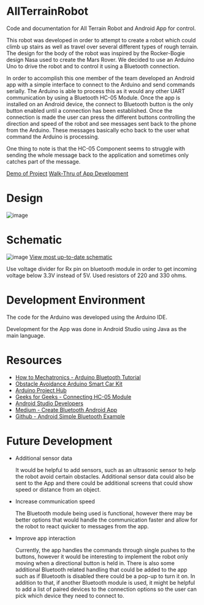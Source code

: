 # AllTerrainRobot
Code and documentation for All Terrain Robot and Android App for control.

This robot was developed in order to attempt to create a robot which could climb up stairs as well as travel over several different types of rough terrain. The design for the body of the robot was inspired by the Rocker-Bogie design Nasa used to create the Mars Rover. We decided to use an Arduino Uno to drive the robot and to control it using a Bluetooth connection. 

In order to accomplish this one member of the team developed an Android app with a simple interface to connect to the Arduino and send commands serially. The Arduino is able to process this as it would any other UART communication by using a Bluetooth HC-05 Module. Once the app is installed on an Android device, the connect to Bluetooth button is the only button enabled until a connection has been established. Once the connection is made the user can press the different buttons controlling the direction and speed of the robot and see messages sent back to the phone from the Arduino. These messages basically echo back to the user what command the Arduino is processing.

One thing to note is that the HC-05 Component seems to struggle with sending the whole message back to the application and sometimes only catches part of the message.

[Demo of Project](https://youtu.be/gv6-p23rhbU)
[Walk-Thru of App Development](https://youtu.be/SRUWbmDXMxQ)

# Design 
![image](https://github.com/Myapi314/AllTerrainRobot/assets/97209406/b97788fb-4cd8-41e9-adc1-b6ae49ee54ee)


# Schematic
![image](https://github.com/Myapi314/AllTerrainRobot/assets/97209406/531eaf50-87f6-4443-ad10-3425787e5822)
[View most up-to-date schematic](https://crcit.net/c/e8763686cd944002bac02424c5b18bc1)

Use voltage divider for Rx pin on bluetooth module in order to get incoming voltage below 3.3V instead of 5V. Used resistors of 220 and 330 ohms.

# Development Environment
The code for the Arduino was developed using the Arduino IDE.

Development for the App was done in Android Studio using Java as the main language. 

# Resources
- [How to Mechatronics - Arduino Bluetooth Tutorial](https://howtomechatronics.com/tutorials/arduino/arduino-and-hc-05-bluetooth-module-tutorial/)
- [Obstacle Avoidance Arduino Smart Car Kit](https://drive.google.com/drive/folders/1x-4Q7ejT96UbP0u8h9a7TKwRvs_PbmB8?usp=drive_link)
- [Arduino Project Hub](https://projecthub.arduino.cc/Serge144/simple-bluetooth-lamp-controller-using-android-and-arduino-0903d8)
- [Geeks for Geeks - Connecting HC-05 Module](https://www.geeksforgeeks.org/all-about-hc-05-bluetooth-module-connection-with-android/)
- [Android Studio Developers](https://developer.android.com/)
- [Medium - Create Bluetooth Android App](https://medium.com/swlh/create-custom-android-app-to-control-arduino-board-using-bluetooth-ff878e998aa8)
- [Github - Android Simple Bluetooth Example](https://github.com/bauerjj/Android-Simple-Bluetooth-Example/tree/master)

# Future Development
- Additional sensor data

    It would be helpful to add sensors, such as an ultrasonic sensor to help the robot avoid certain obstacles. Additional sensor data could also be sent to the App and there could be additional screens that could show speed or distance from an object.
  
- Increase communication speed 

    The Bluetooth module being used is functional, however there may be better options that would handle the communication faster and allow for the robot to react quicker to messages from the app.
  
- Improve app interaction 

    Currently, the app handles the commands through single pushes to the buttons, however it would be interesting to implement the robot only moving when a directional button is held in. There is also some additional Bluetooth related handling that could be added to the app such as if Bluetooth is disabled there could be a pop-up to turn it on. In addition to that, if another Bluetooth module is used, it might be helpful to add a list of paired devices to the connection options so the user can pick which device they need to connect to.
  
